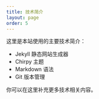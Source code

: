 ```yaml
---
title: 技术简介
layout: page
order: 5
---
```


这里是本站使用的主要技术简介：

- Jekyll 静态网站生成器
- Chirpy 主题
- Markdown 语法
- Git 版本管理

你可以在这里补充更多技术相关内容。 
